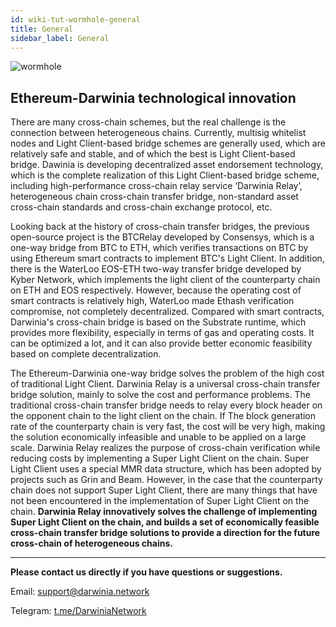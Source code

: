 ```yaml
---
id: wiki-tut-wormhole-general
title: General
sidebar_label: General
---
```


![wormhole](../assets/wormhole/wiki-tut-wormhole-general-001.png)

## Ethereum-Darwinia technological innovation

There are many cross-chain schemes, but the real challenge is the connection between heterogeneous chains. Currently, multisig whitelist  nodes and Light Client-based bridge schemes are generally used, which are relatively safe and stable, and of which the best  is Light Client-based bridge. Dawinia is developing decentralized asset endorsement technology, which is the complete realization of this Light Client-based bridge scheme, including high-performance cross-chain relay service ‘Darwinia Relay’, heterogeneous chain cross-chain transfer bridge, non-standard asset cross-chain standards and cross-chain exchange protocol, etc.

Looking back at the history of cross-chain transfer bridges, the previous open-source project is the BTCRelay developed by Consensys, which is a one-way bridge from BTC to ETH, which verifies transactions on BTC by using Ethereum smart contracts to implement BTC's Light Client. In addition, there is the WaterLoo EOS-ETH two-way transfer bridge developed by Kyber Network, which implements the light client of the counterparty chain on ETH and EOS respectively. However, because the operating cost of smart contracts is relatively high, WaterLoo made Ethash verification compromise, not completely decentralized. Compared with smart contracts, Darwinia's cross-chain bridge is based on the Substrate runtime, which provides more flexibility, especially in terms of gas and operating costs. It can be optimized a lot, and it can also provide better economic feasibility based on complete decentralization.


The Ethereum-Darwinia one-way bridge solves the problem of the high cost of traditional Light Client. Darwinia Relay is a universal cross-chain transfer bridge solution, mainly to solve the cost and performance problems. The traditional cross-chain transfer bridge needs to relay every block header on the opponent chain to the light client on the chain. If The block generation rate of the counterparty chain is very fast, the cost will be very high, making the solution economically infeasible and unable to be applied on a large scale. Darwinia Relay realizes the purpose of cross-chain verification while reducing costs by implementing a Super Light Client on the chain. Super Light Client uses a special MMR data structure, which has been adopted by projects such as Grin and Beam. However, in the case that the counterparty chain does not support Super Light Client, there are many things that have not been encountered in the implementation of Super Light Client on the chain. **Darwinia Relay innovatively solves the challenge of implementing Super Light Client on the chain, and builds a set of economically feasible cross-chain transfer bridge solutions to provide a direction for the future cross-chain of heterogeneous chains.**

<hr />

**Please contact us directly if you have questions or suggestions.**

Email: support@darwinia.network

Telegram: [t.me/DarwiniaNetwork](https://t.me/DarwiniaNetwork)


